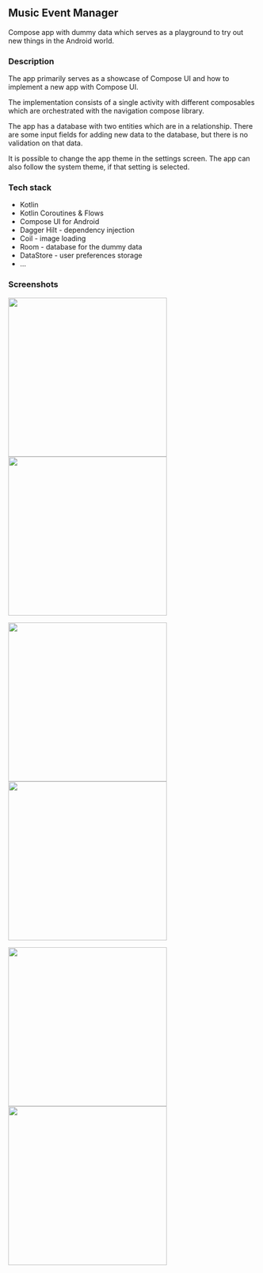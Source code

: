 ## Music Event Manager

Compose app with dummy data which serves as a playground to try out new things in the Android world.

### Description

The app primarily serves as a showcase of Compose UI and how to implement a new app with Compose UI.

The implementation consists of a single activity with different composables which are orchestrated with the navigation compose library.

The app has a database with two entities which are in a relationship. There are some input fields for adding new data to the database, but there is no validation on that data.

It is possible to change the app theme in the settings screen. The app can also follow the system theme, if that setting is selected.

### Tech stack
- Kotlin
- Kotlin Coroutines & Flows
- Compose UI for Android
- Dagger Hilt - dependency injection
- Coil - image loading
- Room - database for the dummy data
- DataStore - user preferences storage
- ...

### Screenshots
<p float="left">
  <img src="screenshots/s1.png" width="320" />
  <img src="screenshots/s1_d.png" width="320" />
</p>
<p float="left">
  <img src="screenshots/s2.png" width="320" />
  <img src="screenshots/s2_d.png" width="320" />
</p>
<p float="left">
  <img src="screenshots/s3.png" width="320" />
  <img src="screenshots/s3_d.png" width="320" />
</p>
